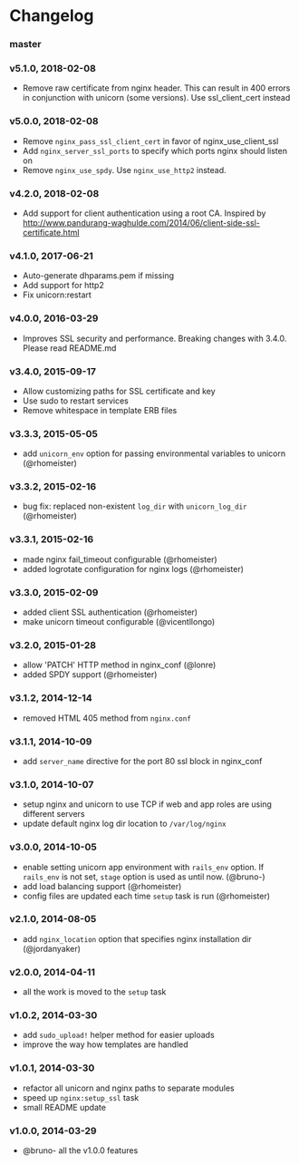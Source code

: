 # Changelog

### master

### v5.1.0, 2018-02-08
- Remove raw certificate from nginx header. This can result in 400 errors in
  conjunction with unicorn (some versions). Use ssl_client_cert instead

### v5.0.0, 2018-02-08
- Remove `nginx_pass_ssl_client_cert` in favor of nginx_use_client_ssl
- Add `nginx_server_ssl_ports` to specify which ports nginx should listen on
- Remove `nginx_use_spdy`. Use `nginx_use_http2` instead.

### v4.2.0, 2018-02-08
- Add support for client authentication using a root CA. Inspired by
  http://www.pandurang-waghulde.com/2014/06/client-side-ssl-certificate.html

### v4.1.0, 2017-06-21
- Auto-generate dhparams.pem if missing
- Add support for http2
- Fix unicorn:restart

### v4.0.0, 2016-03-29
- Improves SSL security and performance. Breaking changes with 3.4.0. Please
  read README.md

### v3.4.0, 2015-09-17
- Allow customizing paths for SSL certificate and key
- Use sudo to restart services
- Remove whitespace in template ERB files

### v3.3.3, 2015-05-05
- add `unicorn_env` option for passing environmental variables to unicorn (@rhomeister)

### v3.3.2, 2015-02-16
- bug fix: replaced non-existent `log_dir` with `unicorn_log_dir` (@rhomeister)

### v3.3.1, 2015-02-16
- made nginx fail_timeout configurable (@rhomeister)
- added logrotate configuration for nginx logs (@rhomeister)

### v3.3.0, 2015-02-09
- added client SSL authentication (@rhomeister)
- make unicorn timeout configurable (@vicentllongo)

### v3.2.0, 2015-01-28
- allow 'PATCH' HTTP method in nginx_conf (@lonre)
- added SPDY support (@rhomeister)

### v3.1.2, 2014-12-14
- removed HTML 405 method from `nginx.conf`

### v3.1.1, 2014-10-09
- add `server_name` directive for the port 80 ssl block in nginx_conf

### v3.1.0, 2014-10-07
- setup nginx and unicorn to use TCP if web and app roles are using different
  servers
- update default nginx log dir location to `/var/log/nginx`

### v3.0.0, 2014-10-05
- enable setting unicorn app environment with `rails_env` option.
  If `rails_env` is not set, `stage` option is used as until now. (@bruno-)
- add load balancing support (@rhomeister)
- config files are updated each time `setup` task is run (@rhomeister)

### v2.1.0, 2014-08-05
- add `nginx_location` option that specifies nginx installation dir
  (@jordanyaker)

### v2.0.0, 2014-04-11
- all the work is moved to the `setup` task

### v1.0.2, 2014-03-30
- add `sudo_upload!` helper method for easier uploads
- improve the way how templates are handled

### v1.0.1, 2014-03-30
- refactor all unicorn and nginx paths to separate modules
- speed up `nginx:setup_ssl` task
- small README update

### v1.0.0, 2014-03-29
- @bruno- all the v1.0.0 features
